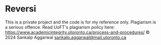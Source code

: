 # Reversi
This is a private project and the code is for my reference only. 
Plagiarism is a serious offence. Read UoFT's plagiarism policy here: https://www.academicintegrity.utoronto.ca/process-and-procedures/
© 2024 Sankalp Aggarwal <sankalp.aggarwal@mail.utoronto.ca>
